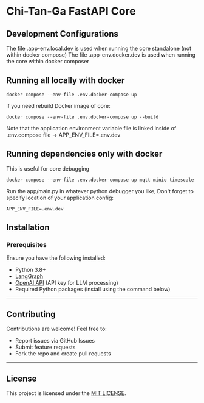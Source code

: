 # Chi-Tan-Ga FastAPI Core

## Development Configurations

The file .app-env.local.dev is used when running the core standalone (not within docker compose)
The file .app-env.docker.dev is used when running the core within docker composer

## Running all locally with docker
```
docker compose --env-file .env.docker-compose up
```
if you need rebuild Docker image of core:
```
docker compose --env-file .env.docker-compose up --build
```
Note that the application environment variable file is linked inside of .env.compose file -> APP_ENV_FILE=.env.dev
## Running dependencies only with docker
This is useful for core debugging
```
docker compose --env-file .env.docker-compose up mqtt minio timescale
```

Run the app/main.py in whatever python debugger you like,
Don't forget to specify location of your application config:
```
APP_ENV_FILE=.env.dev
```

## Installation
### Prerequisites
Ensure you have the following installed:
- Python 3.8+
- [LangGraph](https://github.com/langchain-ai/langgraph)
- [OpenAI API](https://openai.com/) (API key for LLM processing)
- Required Python packages (install using the command below)

---
## Contributing
Contributions are welcome! Feel free to:
- Report issues via GitHub Issues
- Submit feature requests
- Fork the repo and create pull requests

---
## License
This project is licensed under the [MIT LICENSE](https://mit-license.org/).

